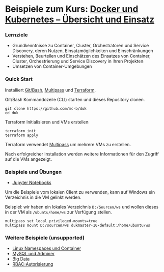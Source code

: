 # Beispiele zum Kurs: [Docker und Kubernetes – Übersicht und Einsatz ](https://www.digicomp.ch/trends/docker-trainings/docker-und-kubernetes-uebersicht-und-einsatz)

### Lernziele

* Grundkenntnisse zu Container, Cluster, Orchestratoren und Service Discovery, deren Nutzen, Einsatzmöglichkeiten und Einschränkungen
* Verstehen, Beurteilen und Einschätzen des Einsatzes von Container, Cluster, Orchestrierung und Service Discovery in Ihren Projekten
* Umsetzen von Container-Umgebungen

### Quick Start

Installiert [Git/Bash](https://git-scm.com/downloads), [Multipass](https://multipass.run/) und [Terraform](https://www.terraform.io/).

Git/Bash Kommandozeile (CLI) starten und dieses Repository clonen.

    git clone https://github.com/mc-b/duk
    cd duk
    
Terraform Initialisieren und VMs erstellen

    terraform init
    terraform apply
    
Terraform verwendet [Multipass](https://multipass.run/) um mehrere VMs zu erstellen.

Nach erfolgreicher Installation werden weitere Informationen für den Zugriff auf die VMs angezeigt.

### Beispiele und Übungen

* [Jupyter Notebooks](data/jupyter/)

Um die Beispiele vom lokalen Client zu verwenden, kann auf Windows ein Verzeichnis in die VM gelinkt werden.

Beispiel: wir haben ein lokales Verzeichnis `D:/Sourcen/ws` und wollen dieses in der VM als `/ubuntu/home/ws` zur Verfügung stellen.

    multipass set local.privileged-mounts=true
    multipass mount D:/sourcen/ws dukmaster-10-default:/home/ubuntu/ws

### Weitere Beispiele (unsupported)

* [Linux Namespaces und Container](linuxns)
* [MySQL und Adminer](mysql)
* [Big Data](bigdata)
* [RBAC-Autorisierung](rbac/)
